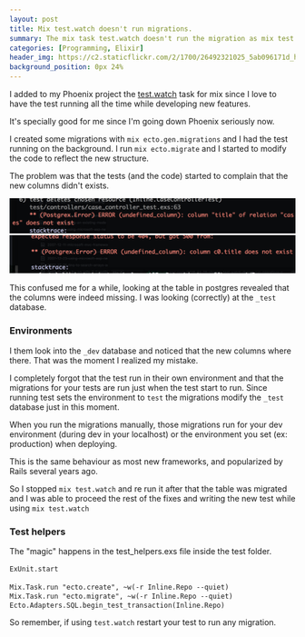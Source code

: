 ```yaml
---
layout: post
title: Mix test.watch doesn't run migrations.
summary: The mix task test.watch doesn't run the migration as mix test does.
categories: [Programming, Elixir]
header_img: https://c2.staticflickr.com/2/1700/26492321025_5ab096171d_h.jpg
background_position: 0px 24%
---
```


I added to my Phoenix project the [test.watch](https://github.com/lpil/mix-test.watch) task for mix since I love to have the test running all the time while developing new features.

It's specially good for me since I'm going down Phoenix seriously now.

I created some migrations with `mix ecto.gen.migrations` and I had the test running on the background.
I run `mix ecto.migrate` and I started to modify the code to reflect the new structure.

The problem was that the tests (and the code) started to complain that the new columns didn't exists.

<img border="0" alt="Missing columns" src="/images/posts/phoenix-missing-columns.png">

<img border="0" alt="Missing columns 2" src="/images/posts/phoenix-missing-columns2.png">

This confused me for a while, looking at the table in postgres revealed that the columns were indeed missing. I was looking (correctly) at the `_test` database.

### Environments

I them look into the `_dev` database and noticed that the new columns where there. That was the moment I realized my mistake.

I completely forgot that the test run in their own environment and that the migrations for your tests are run just when the test start to run. Since running test sets the environment to `test` the migrations modify the `_test` database just in this moment.

When you run the migrations manually, those migrations run for your dev environment (during dev in your localhost) or the environment you set (ex: production) when deploying.

This is the same behaviour as most new frameworks, and popularized by Rails several years ago.

So I stopped `mix test.watch` and re run it after that the table was migrated and I was able to proceed the rest of the fixes and writing the new test while using `mix test.watch`

### Test helpers

The "magic" happens in the test_helpers.exs file inside the test folder.

```
ExUnit.start

Mix.Task.run "ecto.create", ~w(-r Inline.Repo --quiet)
Mix.Task.run "ecto.migrate", ~w(-r Inline.Repo --quiet)
Ecto.Adapters.SQL.begin_test_transaction(Inline.Repo)
```

So remember, if using `test.watch` restart your test to run any migration.
